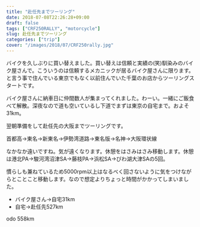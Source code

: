 ```yaml
---
title: "赴任先までツーリング"
date: 2018-07-08T22:26:28+09:00
draft: false
tags: ["CRF250RALLY", "motorcycle"]
slug: 赴任先までツーリング
categories: ["trip"]
cover: "/images/2018/07/CRF250rally.jpg"
---
```


バイクを久しぶりに買い替えました。買い替えは信頼と実績の(笑)馴染みのバイク屋さんで。こういうのは信頼するメカニックが居るバイク屋さんに限ります。と言う事で住んでいる東京でもなく以前住んでいた千葉のお店からツーリングスタートです。

バイク屋さんに納車日に仲間数人が集まってくれました。わーい。一緒にご飯食べて解散。深夜なので道も空いているし下道でまずは東京の自宅まで。およそ31km。

翌朝準備をして赴任先の大阪までツーリングです。

首都高→東名→新東名→伊勢湾道路→東名版→名神→大阪環状線

なかなか遠いですね。気が遠くなります。休憩をはさみはさみ移動します。休憩は港北PA→駿河湾沼津SA→藤枝PA→浜松SA→びわ湖大津SAの5回。

慣らしも兼ねているため5000rpm以上はなるべく回さないように気をつけながらとことこと移動します。なので想定よりちょっと時間がかかってしまいました。

- バイク屋さん→自宅31km
- 自宅→赴任先527km

odo 558km

